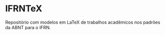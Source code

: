 # IFRNTeX
Repositório com modelos em LaTeX de trabalhos acadêmicos nos padrões da ABNT para o IFRN.
